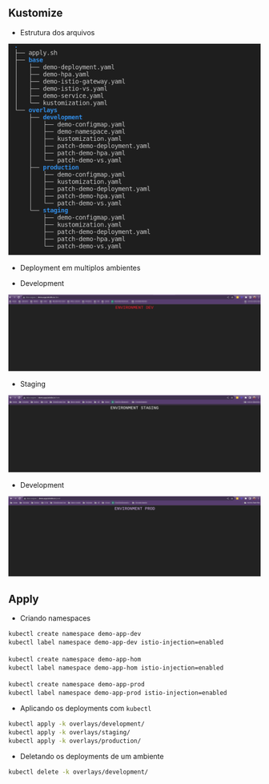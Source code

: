 ## Kustomize

- Estrutura dos arquivos

<p align="center">
  <img alt="tree" src="../images/tree.png">
</p>

- Deployment em multiplos ambientes

- Development

<p align="center">
  <img alt="dev" src="../images/dev.png">
</p>

- Staging

<p align="center">
  <img alt="dev" src="../images/staging.png">
</p>

- Development

<p align="center">
  <img alt="prod" src="../images/prod.png">
</p>

## Apply

- Criando namespaces

```bash
kubectl create namespace demo-app-dev
kubectl label namespace demo-app-dev istio-injection=enabled

kubectl create namespace demo-app-hom
kubectl label namespace demo-app-hom istio-injection=enabled

kubectl create namespace demo-app-prod
kubectl label namespace demo-app-prod istio-injection=enabled
```

- Aplicando os deployments com `kubectl`

```bash
kubectl apply -k overlays/development/
kubectl apply -k overlays/staging/
kubectl apply -k overlays/production/
```

- Deletando os deployments de um ambiente

```bash
kubectl delete -k overlays/development/
```